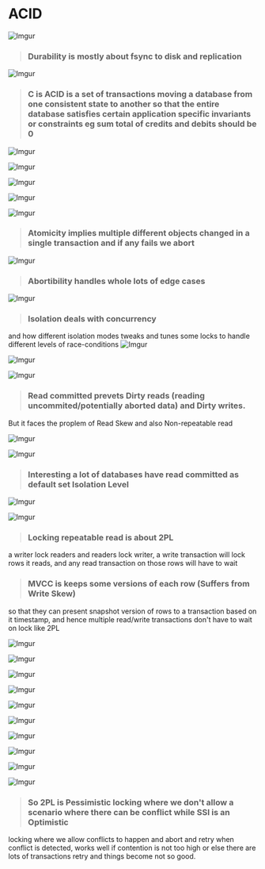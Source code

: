 # ACID

![Imgur](https://i.imgur.com/JgfMupFl.jpg)

> ### Durability is mostly about fsync to disk and replication
![Imgur](https://i.imgur.com/VkZU5nzl.jpg)

> ### C is ACID is a set of transactions moving a database from one consistent state to another so that the entire database satisfies certain application specific invariants or constraints eg sum total of credits and debits should be 0

![Imgur](https://i.imgur.com/zeuHUnfl.jpg)

![Imgur](https://i.imgur.com/XwT15AJl.jpg)

![Imgur](https://i.imgur.com/QTHtUnxl.jpg)

![Imgur](https://i.imgur.com/XDyFN3Al.jpg)

![Imgur](https://i.imgur.com/HKmGlh7l.jpg)

> ### Atomicity implies multiple different objects changed in a single transaction and if any fails we abort

![Imgur](https://i.imgur.com/jGeZtj4l.jpg)

> ### Abortibility handles whole lots of edge cases

![Imgur](https://i.imgur.com/M1AcQNRl.jpg)

> ### Isolation deals with concurrency 
and how different isolation modes tweaks and tunes some locks to handle different levels of race-conditions
![Imgur](https://i.imgur.com/hvKCDB5l.jpg)

![Imgur](https://i.imgur.com/MrcsQGWl.jpg)

![Imgur](https://i.imgur.com/isGHivjl.jpg)

> ### Read committed prevets Dirty reads (reading uncommited/potentially aborted data) and Dirty writes. 
But it faces the proplem of Read Skew and also Non-repeatable read

![Imgur](https://i.imgur.com/s9iQGcDl.jpg)

![Imgur](https://i.imgur.com/yDgaADSl.jpg)

> ### Interesting a lot of databases have read committed as default set Isolation Level

![Imgur](https://i.imgur.com/1UzXKexl.jpg)

![Imgur](https://i.imgur.com/jBPYExvl.jpg)

> ### Locking repeatable read is about 2PL 
a writer lock readers and readers lock writer, a write transaction will lock rows it reads, and any read 
transaction on those rows will have to wait

> ### MVCC is keeps some versions of each row (Suffers from Write Skew)
so that they can present snapshot version of rows to a transaction based on it timestamp, and hence multiple read/write 
transactions don't have to wait on lock like 2PL

![Imgur](https://i.imgur.com/Yzk3NEcl.jpg)

![Imgur](https://i.imgur.com/cpqSVl2l.jpg)

![Imgur](https://i.imgur.com/uebLvajl.jpg)

![Imgur](https://i.imgur.com/r9A2htgl.jpg)

![Imgur](https://i.imgur.com/0XxrA0dl.jpg)

![Imgur](https://i.imgur.com/gWGNICol.jpg)

![Imgur](https://i.imgur.com/KMmpXVbl.jpg)

![Imgur](https://i.imgur.com/Jlh3E5Kl.jpg)

![Imgur](https://i.imgur.com/BSWBJDwl.jpg)

![Imgur](https://i.imgur.com/qaVxtGrl.jpg)

> ### So 2PL is Pessimistic locking where we don't allow a scenario where there can be conflict while SSI is an Optimistic 
locking where we allow conflicts to happen and abort and retry when conflict is detected, works well if contention is not too
high or else there are lots of transactions retry and things become not so good.
